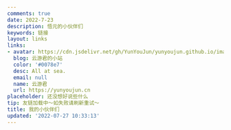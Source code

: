 ```yaml
---
comments: true
date: 2022-7-23
description: 悟元的小伙伴们
keywords: 链接
layout: links
links:
- avatar: https://cdn.jsdelivr.net/gh/YunYouJun/yunyoujun.github.io/images/avatar.jpg
  blog: 云游君的小站
  color: '#0078e7'
  desc: All at sea.
  email: null
  name: 云游君
  url: https://yunyoujun.cn
placeholder: 还没想好说些什么
tip: 友链加载中～如失败请刷新重试～
title: 我的小伙伴们
updated: '2022-07-27 10:33:13'
---
```


